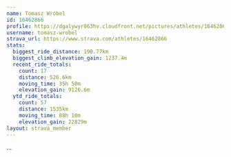 ```yaml
---
name: Tomasz Wróbel
id: 16462866
profile: https://dgalywyr863hv.cloudfront.net/pictures/athletes/16462866/10169785/1/large.jpg
username: tomasz-wrobel
strava_url: https://www.strava.com/athletes/16462866
stats:
  biggest_ride_distance: 190.77km
  biggest_climb_elevation_gain: 1237.4m
  recent_ride_totals:
    count: 17
    distance: 526.6km
    moving_time: 35h 50m
    elevation_gain: 9126.6m
  ytd_ride_totals:
    count: 57
    distance: 1535km
    moving_time: 88h 10m
    elevation_gain: 22829m
layout: strava_member
--- 
```

...
